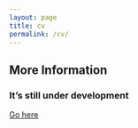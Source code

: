 ```yaml
---
layout: page
title: cv
permalink: /cv/
---
```

## More Information
### It’s still under development

[Go here](https://github.com/MehaRima/Coursera_Capstone/)
